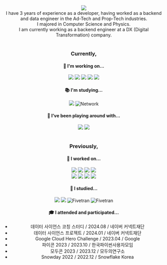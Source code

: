 <div align="center">
  <img src="https://capsule-render.vercel.app/api?type=waving&text=🖐️%20안녕하세요,%20I'm%20Hyemin.&fontSize=40&fontColor=FFFFF0&color=gradient&customColorList=15&height=250" />


<div>I have 3 years of experience as a developer, having worked as a backend and data engineer in the Ad-Tech and Prop-Tech industries. <br>
  I majored in Computer Science and Physics. <br>
  I am currently working as a backend engineer at a DX (Digital Transformation) company. </div>
<br>
<h3> Currently, </h3>

<h4> 💼 I'm working on... </h4>
<img src="https://img.shields.io/badge/FastAPI-009688.svg?style=for-the-badge&logo=FastAPI&logoColor=white">
<img src="https://img.shields.io/badge/Amazon%20Web%20Services-232F3E.svg?style=for-the-badge&logo=Amazon-Web-Services&logoColor=white">
<img src="https://img.shields.io/badge/Docker-2496ED.svg?style=for-the-badge&logo=Docker&logoColor=white">
<img src="https://img.shields.io/badge/Stripe-008CDD.svg?style=for-the-badge&logo=Stripe&logoColor=white">
<img src="https://img.shields.io/badge/GitLab-FC6D26.svg?style=for-the-badge&logo=GitLab&logoColor=white">
<h4> 📚 I'm studying... </h4>
<img src="https://img.shields.io/badge/java-%23ED8B00.svg?style=for-the-badge&logo=openjdk&logoColor=white">
<img alt='Network' src='https://img.shields.io/badge/Network-100000?style=for-the-badge&logo=Network&logoColor=white&labelColor=black&color=black'/></a>
<h4> 🎉 I’ve been playing around with... </h4>
<img src="https://img.shields.io/badge/Flutter-02569B?style=for-the-badge&logo=flutter&logoColor=white">
<img src="https://img.shields.io/badge/Spring%20Boot-6DB33F.svg?style=for-the-badge&logo=Spring-Boot&logoColor=white">
<br>
<br>
<h3> Previously, </h3>

<h4> 🔭 I worked on... </h4>
<img src="https://img.shields.io/badge/Google%20BigQuery-669DF6.svg?style=for-the-badge&logo=Google-BigQuery&logoColor=white">
<img src="https://img.shields.io/badge/Apache%20Airflow-017CEE.svg?style=for-the-badge&logo=Apache-Airflow&logoColor=white">
<img src="https://img.shields.io/badge/Google%20Cloud-4285F4.svg?style=for-the-badge&logo=Google-Cloud&logoColor=white">
<img src="https://img.shields.io/badge/FastAPI-009688.svg?style=for-the-badge&logo=FastAPI&logoColor=white"><br>
<img src="https://img.shields.io/badge/dbt-FF694B.svg?style=for-the-badge&logo=dbt&logoColor=white">
<img src="https://img.shields.io/badge/Flask-000000.svg?style=for-the-badge&logo=Flask&logoColor=white">
<img src="https://img.shields.io/badge/GraphQL-E10098.svg?style=for-the-badge&logo=GraphQL&logoColor=white">
<img src="https://img.shields.io/badge/pandas-150458.svg?style=for-the-badge&logo=pandas&logoColor=white">
<h4> 📖 I studied... </h4>
<img src="https://img.shields.io/badge/Snowflake-29B5E8.svg?style=for-the-badge&logo=Snowflake&logoColor=white">
<img src="https://img.shields.io/badge/Streamlit-FF4B4B.svg?style=for-the-badge&logo=Streamlit&logoColor=white">
<img alt='Fivetran' src='https://img.shields.io/badge/Database_Concurrency-100000?style=for-the-badge&logo=Fivetran&logoColor=white&labelColor=black&color=6B3FD3'/>
<img alt='Fivetran' src='https://img.shields.io/badge/Data_Analysis-100000?style=for-the-badge&logo=Fivetran&logoColor=white&labelColor=black&color=C6EE8D'/>
<h4> 🎓 I attended and participated... </h4>
<ul>
  <li>데이터 사이언스 코칭 스터디 / 2024.08 / 네이버 커넥트재단</li>
  <li>데이터 사이언스 프로젝트 / 2024.01 / 네이버 커넥트재단</li>
  <li>Google Cloud Hero Challenge / 2023.04 / Google</li>
  <li>파이콘 2023 / 2023.10 / 한국파이썬사용자모임</li>
  <li>모두콘 2023 / 2023.12 / 모두의연구소</li>
  <li>Snowday 2022 / 2022.12 / Snowflake Korea</li>
</ul>
</div>
